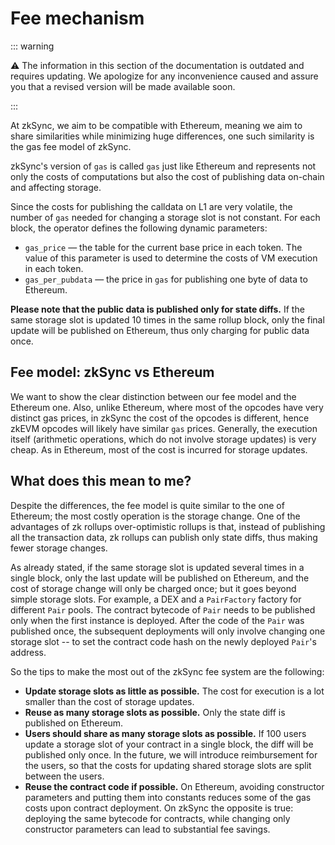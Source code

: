 # Fee mechanism

::: warning

⚠️ The information in this section of the documentation is outdated and requires updating. We apologize for any inconvenience caused and assure you that a revised version will be made available soon.

:::

At zkSync, we aim to be compatible with Ethereum, meaning we aim to share similarities while minimizing huge differences, one such similarity is the gas fee model of zkSync.

zkSync's version of `gas` is called `gas` just like Ethereum and represents not only the costs of computations but also the cost of publishing data on-chain and affecting storage. 

Since the costs for publishing the calldata on L1 are very volatile, the number of `gas` needed for changing a storage slot is not constant. For each block, the operator defines the following dynamic parameters:

- `gas_price` — the table for the current base price in each token. The value of this parameter is used to determine the costs of VM execution in each token.
- `gas_per_pubdata` — the price in `gas` for publishing one byte of data to Ethereum.

**Please note that the public data is published only for state diffs.** If the same storage slot is updated 10 times in the same rollup block, only the final update will be published on Ethereum, thus only charging for public data once.

<TocHeader />
<TOC class="table-of-contents" :include-level="[2,3]" />

## Fee model: zkSync vs Ethereum

We want to show the clear distinction between our fee model and the Ethereum one. 
Also, unlike Ethereum, where most of the opcodes have very distinct gas prices, in zkSync the cost of the opcodes is different, hence zkEVM opcodes will likely have similar `gas` prices. 
Generally, the execution itself (arithmetic operations, which do not involve storage updates) is very cheap. As in Ethereum, most of the cost is incurred for storage updates.

## What does this mean to me?

Despite the differences, the fee model is quite similar to the one of Ethereum; the most costly operation is the storage change. One of the advantages of zk rollups over-optimistic rollups is that, instead of publishing all the transaction data, zk rollups can publish only state diffs, thus making fewer storage changes.

As already stated, if the same storage slot is updated several times in a single block, only the last update will be published on Ethereum, and the cost of storage change will only be charged once; but it goes beyond simple storage slots. For example, a DEX and a `PairFactory` factory for different `Pair` pools. The contract bytecode of `Pair` needs to be published only when the first instance is deployed. After the code of the `Pair` was published once, the subsequent deployments will only involve changing one storage slot -- to set the contract code hash on the newly deployed `Pair`'s address.

So the tips to make the most out of the zkSync fee system are the following:

- **Update storage slots as little as possible.** The cost for execution is a lot smaller than the cost of storage updates.
- **Reuse as many storage slots as possible.** Only the state diff is published on Ethereum.
- **Users should share as many storage slots as possible.** If 100 users update a storage slot of your contract in a single block, the diff will be published only once. In the future, we will introduce reimbursement for the users, so that the costs for updating shared storage slots are split between the users.
- **Reuse the contract code if possible.** On Ethereum, avoiding constructor parameters and putting them into constants reduces some of the gas costs upon contract deployment. On zkSync the opposite is true: deploying the same bytecode for contracts, while changing only constructor parameters can lead to substantial fee savings.



